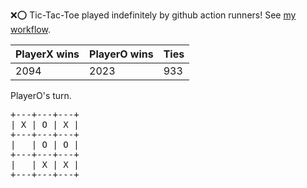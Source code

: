 :x::o: Tic-Tac-Toe played indefinitely by github action runners! See [my workflow](.github/workflows/play.yaml).

|PlayerX wins|PlayerO wins|Ties|
|-|-|-|
|2094|2023|933|

PlayerO's turn.

<pre>
+---+---+---+
| X | O | X |
+---+---+---+
|   | O | O |
+---+---+---+
|   | X | X |
+---+---+---+
</pre>